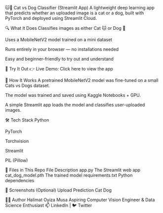🐱🐶 Cat vs Dog Classifier (Streamlit App)
A lightweight deep learning app that predicts whether an uploaded image is a cat or a dog, built with PyTorch and deployed using Streamlit Cloud.


🔍 What It Does
Classifies images as either Cat 🐱 or Dog 🐶

Uses a MobileNetV2 model trained on a mini dataset

Runs entirely in your browser — no installations needed

Easy and beginner-friendly to try out and understand

🚀 Try It Out
👉 Live Demo: Click here to view the app

🧠 How It Works
A pretrained MobileNetV2 model was fine-tuned on a small Cats vs Dogs dataset.

The model was trained and saved using Kaggle Notebooks + GPU.

A simple Streamlit app loads the model and classifies user-uploaded images.

🛠️ Tech Stack
Python

PyTorch

Torchvision

Streamlit

PIL (Pillow)

📁 Files in This Repo
File	Description
app.py	The Streamlit web app
cat_dog_model.pth	The trained model
requirements.txt	Python dependencies

📸 Screenshots (Optional)
Upload	Prediction
Cat
Dog

🙋‍♀️ Author
Halimat Oyiza Musa
Aspiring Computer Vision Engineer & Data Science Enthusiast
📫 LinkedIn | 🐦 Twitter

